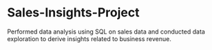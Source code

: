 # Sales-Insights-Project
Performed data analysis using SQL on sales data and conducted data exploration to derive insights related to business revenue.
